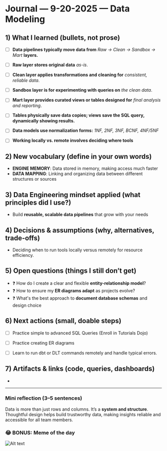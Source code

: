 # Journal — 9-20-2025 — Data Modeling

## 1) What I learned (bullets, not prose)
- [ ] **Data pipelines typically move data from** *Raw → Clean → Sandbox → Mart* **layers.**  
- [ ] **Raw layer stores original data** *as-is*.  
- [ ] **Clean layer applies transformations and cleaning for** *consistent, reliable data*.  
- [ ] **Sandbox layer is for experimenting with queries on** *the clean data*.  
- [ ] **Mart layer provides curated views or tables designed for** *final analysis and reporting*.  
- [ ] **Tables physically save data copies; views save the SQL query, dynamically showing results.**  
- [ ] **Data models use normalization forms:** *1NF, 2NF, 3NF, BCNF, 4NF/5NF* 
- [ ] **Working locally vs. remote involves deciding where tools** 



## 2) New vocabulary (define in your own words)
- **ENGINE MEMORY**: Data stored in memory, making access much faster  
- **DATA MAPPING**: Linking and organizing data between different structures or sources  


## 3) Data Engineering mindset applied (what principles did I use?)
- Build **reusable, scalable data pipelines** that grow with your needs  

## 4) Decisions & assumptions (why, alternatives, trade-offs)
- Deciding when to run tools locally versus remotely for resource efficiency.

## 5) Open questions (things I still don’t get)
- ❓ How do I create a clear and flexible **entity-relationship model**?  
- ❓ How to ensure my **ER diagrams adapt** as projects evolve?  
- ❓ What's the best approach to **document database schemas** and design choice

## 6) Next actions (small, doable steps)
- [ ] Practice simple to advanced SQL Queries (Enroll in Tutorials Dojo)
- [ ] Practice creating ER diagrams
- [ ] Learn to run dbt or DLT commands remotely and handle typical errors.


## 7) Artifacts & links (code, queries, dashboards)
- 

---

### Mini reflection (3–5 sentences)
Data is more than just rows and columns. It’s a **system and structure**. Thoughtful design helps build trustworthy data, making insights reliable and accessible for all team members.


### 😂 BONUS: Meme of the day  

![Alt text](https://encrypted-tbn0.gstatic.com/images?q=tbn:ANd9GcQaB2y6DIGYK9p-dwr20fryPociR__Hu9oTkA&s "overload")
